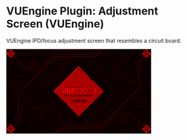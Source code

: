 VUEngine Plugin: Adjustment Screen (VUEngine)
=============================================

VUEngine IPD/focus adjustment screen that resembles a circuit board.

![](preview.png)
